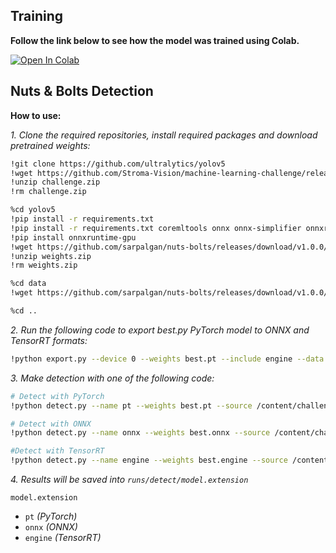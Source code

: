 ## Training

**Follow the link below to see how the model was trained using Colab.**

<a href="https://colab.research.google.com/drive/1W2HhV12lEjV-dnm3gdujsjvSYQwTm4cB?usp=sharing"><img src="https://colab.research.google.com/assets/colab-badge.svg" alt="Open In Colab"></a>

## Nuts & Bolts Detection

**How to use:**

*1. Clone the required repositories, install required packages and download pretrained weights:*

```bash
!git clone https://github.com/ultralytics/yolov5
!wget https://github.com/Stroma-Vision/machine-learning-challenge/releases/download/v0.1/challenge.zip
!unzip challenge.zip
!rm challenge.zip

%cd yolov5
!pip install -r requirements.txt
!pip install -r requirements.txt coremltools onnx onnx-simplifier onnxruntime openvino-dev tensorflow-cpu nvidia-tensorrt
!pip install onnxruntime-gpu
!wget https://github.com/sarpalgan/nuts-bolts/releases/download/v1.0.0/weights.zip
!unzip weights.zip
!rm weights.zip

%cd data
!wget https://github.com/sarpalgan/nuts-bolts/releases/download/v1.0.0/custom.yaml

%cd ..
```

*2. Run the following code to export best.py PyTorch model to ONNX and TensorRT formats:*

```bash
!python export.py --device 0 --weights best.pt --include engine --data data/data.yaml --conf-thres 0.1
```

*3. Make detection with one of the following code:*

```bash
# Detect with PyTorch
!python detect.py --name pt --weights best.pt --source /content/challenge/images/test/test.mp4 --data data/custom.yaml  

# Detect with ONNX
!python detect.py --name onnx --weights best.onnx --source /content/challenge/images/test/test.mp4 --data data/custom.yaml  

#Detect with TensorRT
!python detect.py --name engine --weights best.engine --source /content/challenge/images/test/test.mp4 --data data/custom.yaml    
```

*4. Results will be saved into `runs/detect/model.extension`* 

`model.extension`
- `pt`   *(PyTorch)*
- `onnx`   *(ONNX)*
- `engine`   *(TensorRT)*
